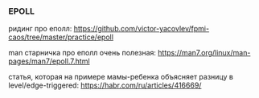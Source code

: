 ### EPOLL

ридинг про еполл: https://github.com/victor-yacovlev/fpmi-caos/tree/master/practice/epoll

man старничка про еполл очень полезная: https://man7.org/linux/man-pages/man7/epoll.7.html

статья, которая на примере мамы-ребенка объясняет разницу в level/edge-triggered: https://habr.com/ru/articles/416669/


